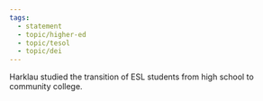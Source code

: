 ```yaml
---
tags:
  - statement
  - topic/higher-ed
  - topic/tesol
  - topic/dei
---
```


Harklau studied the transition of ESL students from high school to community college.